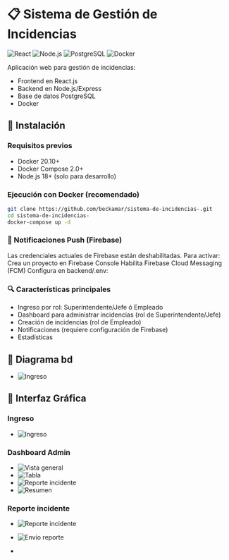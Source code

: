 # 📋 Sistema de Gestión de Incidencias

![React](https://img.shields.io/badge/React-20232A?style=for-the-badge&logo=react&logoColor=61DAFB)
![Node.js](https://img.shields.io/badge/Node.js-43853D?style=for-the-badge&logo=node.js&logoColor=white)
![PostgreSQL](https://img.shields.io/badge/PostgreSQL-316192?style=for-the-badge&logo=postgresql&logoColor=white)
![Docker](https://img.shields.io/badge/Docker-2CA5E0?style=for-the-badge&logo=docker&logoColor=white)

Aplicación web para gestión de incidencias:
- Frontend en React.js
- Backend en Node.js/Express
- Base de datos PostgreSQL
- Docker 

## 🚀 Instalación

### Requisitos previos
- Docker 20.10+
- Docker Compose 2.0+
- Node.js 18+ (solo para desarrollo)

### Ejecución con Docker (recomendado)
```bash
git clone https://github.com/beckamar/sistema-de-incidencias-.git
cd sistema-de-incidencias-
docker-compose up -d
```

### 🔔 Notificaciones Push (Firebase)
Las credenciales actuales de Firebase están deshabilitadas. Para activar:
Crea un proyecto en Firebase Console
Habilita Firebase Cloud Messaging (FCM)
Configura en backend/.env:


### 🔍 Características principales

- Ingreso por rol: Superintendente/Jefe ó Empleado
- Dashboard para administrar incidencias (rol de Superintendente/Jefe)
- Creación de incidencias (rol de Empleado)
- Notificaciones (requiere configuración de Firebase)
- Estadísticas

## 📸 Diagrama bd
- ![Ingreso](https://raw.githubusercontent.com/beckamar/sistema-de-incidencias-/main/screenshots/diagramaBD.png) 


## 📸 Interfaz Gráfica

### Ingreso
- ![Ingreso](https://raw.githubusercontent.com/beckamar/sistema-de-incidencias-/main/screenshots/ingreso.png) 

### Dashboard Admin
- ![Vista general](https://raw.githubusercontent.com/beckamar/sistema-de-incidencias-/main/screenshots/adminDashboard.png)
- ![Tabla](https://raw.githubusercontent.com/beckamar/sistema-de-incidencias-/main/screenshots/adminTabla.png)
- ![Reporte incidente](https://raw.githubusercontent.com/beckamar/sistema-de-incidencias-/main/screenshots/adminIncidente.png)
- ![Resumen](https://raw.githubusercontent.com/beckamar/sistema-de-incidencias-/main/screenshots/adminResumen.png)

### Reporte incidente

-  ![Reporte incidente](https://raw.githubusercontent.com/beckamar/sistema-de-incidencias-/main/screenshots/inicioReporte.png)
-  ![Envio reporte](https://raw.githubusercontent.com/beckamar/sistema-de-incidencias-/main/screenshots/envioReporte.png)

-  

